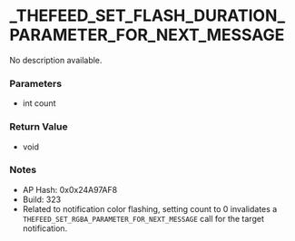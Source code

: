 # _THEFEED_SET_FLASH_DURATION_PARAMETER_FOR_NEXT_MESSAGE

No description available.

### Parameters
* int count

### Return Value
* void

### Notes
* AP Hash: 0x0x24A97AF8
* Build: 323
* Related to notification color flashing, setting count to 0 invalidates a `THEFEED_SET_RGBA_PARAMETER_FOR_NEXT_MESSAGE` call for the target notification.

